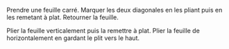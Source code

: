 Prendre une feuille carré.
Marquer les deux diagonales en les pliant puis en les remetant à plat.
Retourner la feuille.






Plier la feuille verticalement puis la remettre à plat. Plier la feuille de horizontalement en gardant le plit vers le haut.


